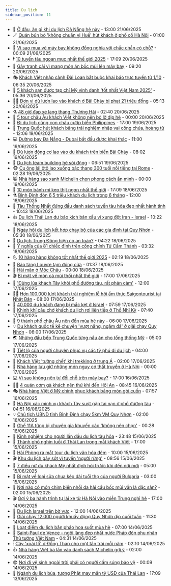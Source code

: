 ```yaml
---
title: Du lịch
sidebar_position: 11
---
```


<!-- vnexpress-du-lich:START -->
- 💂 [Ở đâu, ăn gì khi du lịch Đà Nẵng hè này](https://vnexpress.net/o-dau-an-gi-khi-du-lich-da-nang-he-nay-4904342.html) - 13:00 21/06/2025
- 🪄 [Quán bún bò &#39;không chuẩn vị Huế&#39; hút khách ở phố cổ Hà Nội](https://vnexpress.net/quan-bun-bo-khong-chuan-vi-hue-hut-khach-o-pho-co-ha-noi-4903749.html) - 01:00 21/06/2025
- 🦅 [Vì sao mua vé máy bay không đồng nghĩa với chắc chắn có chỗ?](https://vnexpress.net/vi-sao-mua-ve-may-bay-khong-dong-nghia-voi-chac-chan-co-cho-4904361.html) - 00:09 21/06/2025
- 🕴 [10 tuyến tàu ngoạn mục nhất thế giới 2025](https://vnexpress.net/10-tuyen-tau-ngoan-muc-nhat-the-gioi-2025-4903820.html) - 17:09 20/06/2025
- 👀 [Gây tranh cãi vì mang món ăn bốc mùi lên máy bay](https://vnexpress.net/gay-tranh-cai-vi-mang-mon-an-boc-mui-len-may-bay-4903629.html) - 09:20 20/06/2025
- 🎭 [Khách Việt nhập cảnh Đài Loan bắt buộc khai báo trực tuyến từ 1/10](https://vnexpress.net/khach-viet-nhap-canh-dai-loan-bat-buoc-khai-bao-truc-tuyen-tu-1-10-4904090.html) - 06:35 20/06/2025
- 🦒 [5 khách sạn được tạp chí Mỹ vinh danh &#39;tốt nhất Việt Nam 2025&#39;](https://vnexpress.net/5-khach-san-duoc-tap-chi-my-vinh-danh-tot-nhat-viet-nam-2025-4903904.html) - 05:36 20/06/2025
- 👨‍🏫 [Đơn vị dù lượn lao vào khách ở Bãi Cháy bị phạt 21 triệu đồng](https://vnexpress.net/don-vi-du-luon-lao-vao-khach-o-bai-chay-bi-phat-21-trieu-dong-4904044.html) - 05:13 20/06/2025
- ⚗️ [48 giờ đạp xe lang thang Thượng Hải](https://vnexpress.net/48-gio-dap-xe-lang-thang-thuong-hai-4903759.html) - 02:40 20/06/2025
- 🥸 [5 tour châu Âu khách Việt không nên bỏ lỡ dịp hè](https://vnexpress.net/5-tour-chau-au-khach-viet-khong-nen-bo-lo-dip-he-4903541.html) - 00:00 20/06/2025
- 🤠 [Đi du lịch cùng con cháu cướp biển Philippines](https://vnexpress.net/di-du-lich-cung-con-chau-cuop-bien-philippines-4903887.html) - 17:00 19/06/2025
- 🚀 [Trung Quốc hút khách bằng trải nghiệm nhập vai công chúa, hoàng tử](https://vnexpress.net/trung-quoc-hut-khach-bang-trai-nghiem-nhap-vai-cong-chua-hoang-tu-4903711.html) - 12:06 19/06/2025
- 💻 [Đường bay Đà Nẵng - Dubai bắt đầu được khai thác](https://vnexpress.net/duong-bay-da-nang-dubai-bat-dau-duoc-khai-thac-4903635.html) - 11:00 19/06/2025
- 💼 [Dù lượn động cơ lao vào du khách trên biển Bãi Cháy](https://vnexpress.net/du-luon-dong-co-lao-vao-du-khach-tren-bien-bai-chay-4903659.html) - 08:02 19/06/2025
- 🤡 [Du lịch team building hè sôi động](https://vnexpress.net/du-lich-team-building-he-soi-dong-4903438.html) - 06:51 19/06/2025
- 🐵 [Cụ ông lái ôtô lao xuống bậc thang 300 tuổi nổi tiếng tại Rome](https://vnexpress.net/cu-ong-lai-oto-lao-xuong-bac-thang-300-tuoi-noi-tieng-tai-rome-4903526.html) - 02:28 19/06/2025
- 😺 [Nhà hàng sao xanh Michelin chọn phong cách ẩn mình](https://vnexpress.net/nha-hang-sao-xanh-michelin-chon-phong-cach-an-minh-4896517.html) - 00:00 19/06/2025
- 🌈 [10 món bánh mì kẹp thịt ngon nhất thế giới](https://vnexpress.net/10-mon-banh-mi-kep-thit-ngon-nhat-the-gioi-4898842.html) - 17:09 18/06/2025
- ⚗️ [Bình Định đón 6,5 triệu khách du lịch trong 6 tháng](https://vnexpress.net/binh-dinh-don-6-5-trieu-khach-du-lich-trong-6-thang-4903218.html) - 12:00 18/06/2025
- 👀 [Tàu Thống Nhất đứng đầu danh sách tuyến tàu hỏa đẹp nhất hành tinh](https://vnexpress.net/tau-thong-nhat-dung-dau-danh-sach-tuyen-tau-hoa-dep-nhat-hanh-tinh-4903414.html) - 10:43 18/06/2025
- 👍 [Du lịch Thái Lan dự báo kịch bản xấu vì xung đột Iran - Israel](https://vnexpress.net/du-lich-thai-lan-du-bao-kich-ban-xau-vi-xung-dot-iran-israel-4903368.html) - 10:22 18/06/2025
- 💄 [Ngày hội du lịch kết hợp chạy bộ của các gia đình tại Quy Nhơn](https://vnexpress.net/ngay-hoi-du-lich-ket-hop-chay-bo-cua-cac-gia-dinh-tai-quy-nhon-4903131.html) - 05:30 18/06/2025
- 🥷 [Du lịch Trung Đông hiện có an toàn?](https://vnexpress.net/du-lich-trung-dong-hien-co-an-toan-4899977.html) - 04:22 18/06/2025
- 📝 [Ý nghĩa của 81 chiếc đinh trên cổng chính Tử Cấm Thành](https://vnexpress.net/y-nghia-cua-81-chiec-dinh-tren-cong-chinh-tu-cam-thanh-4899966.html) - 03:32 18/06/2025
- 🌜 [10 hãng hàng không tốt nhất thế giới 2025](https://vnexpress.net/10-hang-hang-khong-tot-nhat-the-gioi-2025-4902986.html) - 02:19 18/06/2025
- 📝 [Bảo tàng Louvre tạm đóng cửa](https://vnexpress.net/bao-tang-louvre-tam-dong-cua-4902987.html) - 01:37 18/06/2025
- 🧰 [Hái mận ở Mộc Châu](https://vnexpress.net/hai-man-o-moc-chau-4899708.html) - 00:00 18/06/2025
- 🎬 [Bí mật về món cá mùi thối nhất thế giới](https://vnexpress.net/bi-mat-ve-mon-ca-mui-thoi-nhat-the-gioi-4902877.html) - 17:00 17/06/2025
- 🧐 [&#39;Đừng lùa khách Tây khỏi phố đường tàu, rất phản cảm&#39;](https://vnexpress.net/dung-lua-khach-tay-khoi-pho-duong-tau-rat-phan-cam-4899895.html) - 12:00 17/06/2025
- 👨‍🏫 [Hơn 100.000 lượt khách trải nghiệm lễ hội ẩm thực Saigontourist tại Nhật Bản](https://vnexpress.net/hon-100-000-luot-khach-trai-nghiem-le-hoi-am-thuc-saigontourist-tai-nhat-ban-4899613.html) - 08:00 17/06/2025
- 🦣 [40.000 du khách đang bị mắc kẹt ở Israel](https://vnexpress.net/40-000-du-khach-dang-bi-mac-ket-o-israel-4899795.html) - 07:59 17/06/2025
- 🌋 [Khinh khí cầu chở khách du lịch rơi liên tiếp ở Thổ Nhĩ Kỳ](https://vnexpress.net/khinh-khi-cau-cho-khach-du-lich-roi-lien-tiep-o-tho-nhi-ky-4899893.html) - 07:40 17/06/2025
- 🦄 [9 thành phố châu Âu nên đến mùa hè này](https://vnexpress.net/9-thanh-pho-chau-au-nen-den-mua-he-nay-4897782.html) - 06:00 17/06/2025
- 💡 [Du khách quốc tế kể chuyện &#39;vượt nắng, ngâm đá&#39; ở giải chạy Quy Nhơn](https://vnexpress.net/du-khach-quoc-te-ke-chuyen-vuot-nang-ngam-da-o-giai-chay-quy-nhon-4899066.html) - 06:00 17/06/2025
- 🌏 [Những đầu bếp Trung Quốc từng nấu ăn cho tổng thống Mỹ](https://vnexpress.net/nhung-dau-bep-trung-quoc-tung-nau-an-cho-tong-thong-my-4899304.html) - 05:00 17/06/2025
- 💂 [Tiết lộ của người chuyên phục vụ các tỷ phú đi du lịch](https://vnexpress.net/tiet-lo-cua-nguoi-chuyen-phuc-vu-cac-ty-phu-di-du-lich-4899635.html) - 04:00 17/06/2025
- 🤩 [Khách Việt &#39;tưởng chết&#39; khi trekking ở trung Á](https://vnexpress.net/khach-viet-tuong-chet-khi-trekking-o-trung-a-4897674.html) - 02:00 17/06/2025
- 💪 [Nhà hàng lưu giữ những món nguy cơ thất truyền ở Hà Nội](https://vnexpress.net/nha-hang-luu-giu-nhung-mon-nguy-co-that-truyen-o-ha-noi-4897546.html) - 00:00 17/06/2025
- 💻 [Vì sao không nên tự đổi chỗ trên máy bay?](https://vnexpress.net/vi-sao-khong-nen-tu-doi-cho-tren-may-bay-4899273.html) - 17:00 16/06/2025
- 🧑‍💻 [4 quán cơm gà khách nên thử khi đến Hội An](https://vnexpress.net/4-quan-com-ga-khach-nen-thu-khi-den-hoi-an-4898902.html) - 08:45 16/06/2025
- 🎭 [Nhà hàng Việt ở Mỹ chinh phục khách bằng món gỏi cuốn](https://vnexpress.net/nha-hang-viet-o-my-chinh-phuc-khach-bang-mon-goi-cuon-4897429.html) - 07:57 16/06/2025
- 🧐 [Hà Nội xác minh vụ khách Tây suýt gặp tai nạn ở phố đường tàu](https://vnexpress.net/ha-noi-xac-minh-vu-khach-tay-suyt-gap-tai-nan-o-pho-duong-tau-4899355.html) - 04:51 16/06/2025
- 💡 [Chủ tịch UBND tỉnh Bình Định chạy 5km VM Quy Nhơn](https://vnexpress.net/chu-tich-ubnd-tinh-binh-dinh-chay-5km-vm-quy-nhon-4899197.html) - 02:00 16/06/2025
- 🌊 [Ghế 11A từng bị chuyên gia khuyến cáo &#39;không nên chọn&#39;](https://vnexpress.net/ghe-11a-tung-bi-chuyen-gia-khuyen-cao-khong-nen-chon-4899166.html) - 00:28 16/06/2025
- 🎃 [Kinh nghiệm cho người lần đầu du lịch tàu hỏa](https://vnexpress.net/kinh-nghiem-cho-nguoi-lan-dau-du-lich-tau-hoa-4898590.html) - 23:48 15/06/2025
- 🧠 [Thành phố nghìn tuổi ở Thái Lan trong mắt khách Việt](https://vnexpress.net/thanh-pho-nghin-tuoi-o-thai-lan-trong-mat-khach-viet-4896523.html) - 17:00 15/06/2025
- 💄 [Hải Phòng ra mắt tour du lịch văn hóa đêm](https://vnexpress.net/hai-phong-ra-mat-tour-du-lich-van-hoa-dem-4899032.html) - 10:00 15/06/2025
- 🎬 [Khu du lịch gây sốt vì tuyển &#39;người rừng&#39;](https://vnexpress.net/khu-du-lich-gay-sot-vi-tuyen-nguoi-rung-4899063.html) - 08:56 15/06/2025
- 🐻 [7 điều nữ du khách Mỹ nhất định hỏi trước khi đến nơi mới](https://vnexpress.net/7-dieu-nu-du-khach-my-nhat-dinh-hoi-truoc-khi-den-noi-moi-4898824.html) - 05:00 15/06/2025
- 🌝 [Bí mật về loại sữa chua kéo dài tuổi thọ của người Bulgaria](https://vnexpress.net/bi-mat-ve-loai-sua-chua-keo-dai-tuoi-tho-cua-nguoi-bulgaria-4898843.html) - 03:00 15/06/2025
- 🤩 [Nơi nào có món chim biển nhồi da hải cẩu bốc mùi vẫn là đặc sản?](https://vnexpress.net/noi-nao-co-mon-chim-bien-nhoi-da-hai-cau-boc-mui-van-la-dac-san-4898857.html) - 02:00 15/06/2025
- 🎬 [Gợi ý ba hành trình tự lái xe từ Hà Nội vào miền Trung nghỉ hè](https://vnexpress.net/goi-y-ba-hanh-trinh-tu-lai-xe-tu-ha-noi-vao-mien-trung-nghi-he-4897896.html) - 17:00 14/06/2025
- 🦩 [Du lịch Israel trên bờ vực](https://vnexpress.net/du-lich-israel-tren-bo-vuc-4898777.html) - 12:00 14/06/2025
- 🦍 [Giải chạy 12.000 người khuấy động Quy Nhơn dịp cuối tuần](https://vnexpress.net/giai-chay-12-000-nguoi-khuay-dong-quy-nhon-dip-cuoi-tuan-4898732.html) - 11:30 14/06/2025
- 👀 [Loạt điểm du lịch bắn pháo hoa suốt mùa hè](https://vnexpress.net/loat-diem-du-lich-ban-phao-hoa-suot-mua-he-4898771.html) - 07:00 14/06/2025
- 🧰 [Saint-Paul de Vence - ngôi làng đẹp nhất nước Pháp đón phu nhân Thủ tướng Việt Nam](https://vnexpress.net/saint-paul-de-vence-ngoi-lang-dep-nhat-nuoc-phap-don-phu-nhan-thu-tuong-viet-nam-4898480.html) - 04:31 14/06/2025
- 🕯 [Cây &#39;xoài tổ&#39; ở Đồng Tháp cho một tấn trái mỗi năm](https://vnexpress.net/cay-xoai-to-o-dong-thap-cho-mot-tan-trai-moi-nam-4898698.html) - 02:10 14/06/2025
- 👍 [Nhà hàng Việt ba lần vào danh sách Michelin gợi ý](https://vnexpress.net/nha-hang-viet-ba-lan-vao-danh-sach-michelin-goi-y-4898050.html) - 02:00 14/06/2025
- 😎 [Nơi đi vệ sinh ngoài trời phải có người cầm súng bảo vệ](https://vnexpress.net/noi-di-ve-sinh-ngoai-troi-phai-co-nguoi-cam-sung-bao-ve-4898243.html) - 00:09 14/06/2025
- 🐘 [Ngành du lịch bùa, tượng Phật may mắn tỷ USD của Thái Lan](https://vnexpress.net/nganh-du-lich-bua-tuong-phat-may-man-ty-usd-cua-thai-lan-4897875.html) - 17:09 13/06/2025<!-- vnexpress-du-lich:END -->
